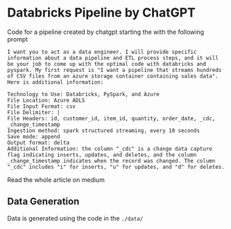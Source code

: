 # Databricks Pipeline by ChatGPT

Code for a pipeline created by chatgpt starting the with the following prompt

```text
I want you to act as a data engineer. I will provide specific information about a data pipeline and ETL process steps, and it will be your job to come up with the optimal code with databricks and pyspark. My first request is "I want a pipeline that streams hundreds of CSV files from an azure storage container containing sales data". Here is additional information:

Technology to Use: Databricks, PySpark, and Azure
File Location: Azure ADLS
File Input Format: csv
File Delimiter: |
File Headers: id, customer_id, item_id, quantity, order_date, _cdc, _change_timestamp
Ingestion method: spark structured streaming, every 10 seconds
Save mode: append
Output format: delta
Additional Information: the column "_cdc" is a change data capture flag indicating inserts, updates, and deletes, and the column _change_timestamp indicates when the record was changed. The column "_cdc" includes "i" for inserts, "u" for updates, and "d" for deletes.
```

Read the whole article on medium

## Data Generation

Data is generated using the code in the `./data/`


